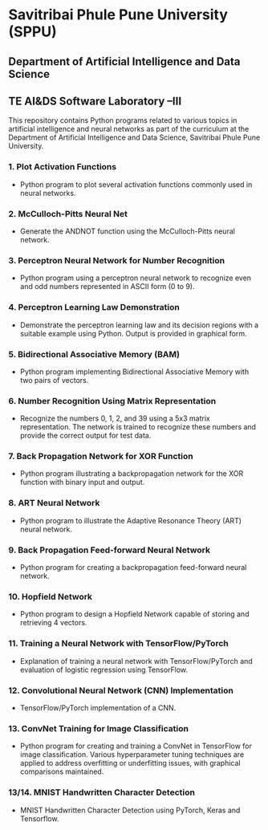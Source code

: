 # Savitribai Phule Pune University (SPPU)

## Department of Artificial Intelligence and Data Science
## TE AI&DS Software Laboratory –III

This repository contains Python programs related to various topics in artificial intelligence and neural networks as part of the curriculum at the Department of Artificial Intelligence and Data Science, Savitribai Phule Pune University.

### 1. Plot Activation Functions
   - Python program to plot several activation functions commonly used in neural networks.

### 2. McCulloch-Pitts Neural Net
   - Generate the ANDNOT function using the McCulloch-Pitts neural network.

### 3. Perceptron Neural Network for Number Recognition
   - Python program using a perceptron neural network to recognize even and odd numbers represented in ASCII form (0 to 9).

### 4. Perceptron Learning Law Demonstration
   - Demonstrate the perceptron learning law and its decision regions with a suitable example using Python. Output is provided in graphical form.

### 5. Bidirectional Associative Memory (BAM)
   - Python program implementing Bidirectional Associative Memory with two pairs of vectors.

### 6. Number Recognition Using Matrix Representation
   - Recognize the numbers 0, 1, 2, and 39 using a 5x3 matrix representation. The network is trained to recognize these numbers and provide the correct output for test data.

### 7. Back Propagation Network for XOR Function
   - Python program illustrating a backpropagation network for the XOR function with binary input and output.

### 8. ART Neural Network
   - Python program to illustrate the Adaptive Resonance Theory (ART) neural network.

### 9. Back Propagation Feed-forward Neural Network
   - Python program for creating a backpropagation feed-forward neural network.

### 10. Hopfield Network
   - Python program to design a Hopfield Network capable of storing and retrieving 4 vectors.

### 11. Training a Neural Network with TensorFlow/PyTorch
   - Explanation of training a neural network with TensorFlow/PyTorch and evaluation of logistic regression using TensorFlow.

### 12. Convolutional Neural Network (CNN) Implementation
   - TensorFlow/PyTorch implementation of a CNN.

### 13. ConvNet Training for Image Classification
   - Python program for creating and training a ConvNet in TensorFlow for image classification. Various hyperparameter tuning techniques are applied to address overfitting or underfitting issues, with graphical comparisons maintained.
### 13/14. MNIST Handwritten Character Detection
   - MNIST Handwritten Character Detection using PyTorch, Keras and Tensorflow.
